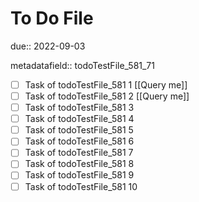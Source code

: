 # To Do File

due:: 2022-09-03

metadatafield:: todoTestFile_581_71

- [ ] Task of todoTestFile_581 1 [[Query me]]
- [ ] Task of todoTestFile_581 2 [[Query me]]
- [ ] Task of todoTestFile_581 3
- [ ] Task of todoTestFile_581 4
- [ ] Task of todoTestFile_581 5
- [ ] Task of todoTestFile_581 6
- [ ] Task of todoTestFile_581 7
- [ ] Task of todoTestFile_581 8
- [ ] Task of todoTestFile_581 9
- [ ] Task of todoTestFile_581 10